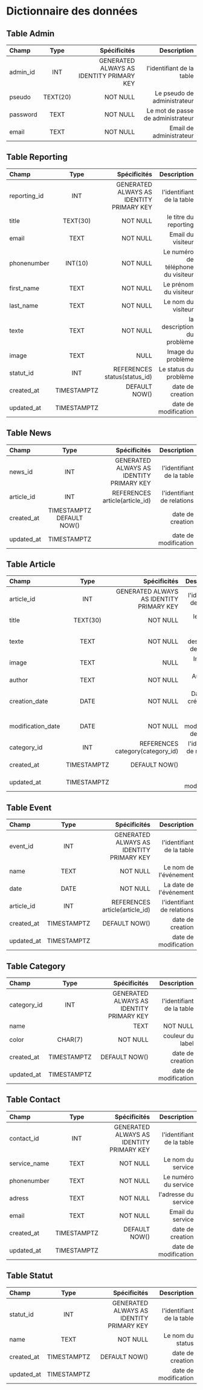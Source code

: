 # Dictionnaire des données

## Table Admin
| Champ | Type | Spécificités | Description | 
| :--------------- |:-----------:| -----:|------:|
| admin_id | INT | GENERATED ALWAYS AS IDENTITY PRIMARY KEY | l'identifiant de la table |
| pseudo | TEXT(20) | NOT NULL | Le pseudo de administrateur |
| password | TEXT | NOT NULL | Le mot de passe de administrateur
| email | TEXT | NOT NULL | Email de administrateur |


## Table Reporting
| Champ | Type | Spécificités | Description | 
| :--------------- |:-----------:| -----:|------:|
|reporting_id| INT |GENERATED ALWAYS AS IDENTITY PRIMARY KEY| l'identifiant de la table |
|title| TEXT(30) | NOT NULL | le titre du reporting |
| email | TEXT | NOT NULL | Email du visiteur |
|phonenumber| INT(10) | NOT NULL | Le numéro de téléphone du visiteur |
|first_name| TEXT | NOT NULL | Le prénom du visiteur |
|last_name| TEXT | NOT NULL | Le nom du visiteur |
|texte| TEXT |NOT NULL | la description du problème |
|image| TEXT | NULL | Image du problème |
|statut_id| INT | REFERENCES status(status_id) | Le status du problème |
|created_at|TIMESTAMPTZ|DEFAULT NOW()|date de creation|
|updated_at|TIMESTAMPTZ||date de modification|


## Table News
| Champ | Type | Spécificités | Description | 
| :--------------- |:-----------:| -----:|------:|
|news_id| INT |GENERATED ALWAYS AS IDENTITY PRIMARY KEY|l'identifiant de la table|
|article_id|INT| REFERENCES article(article_id) | l'identifiant de relations|
|created_at|TIMESTAMPTZ DEFAULT NOW()||date de creation|
|updated_at|TIMESTAMPTZ||date de modification|


## Table Article
| Champ | Type | Spécificités | Description | 
| :--------------- |:-----------:| -----:|------:|
|article_id| INT |GENERATED ALWAYS AS IDENTITY PRIMARY KEY|l'identifiant de la table|
|title| TEXT(30) | NOT NULL | le titre de l'article |
|texte| TEXT | NOT NULL | la description de l'article |
|image| TEXT | NULL |Image de l'article|
|author| TEXT | NOT NULL | Auteur de l'article |
|creation_date| DATE | NOT NULL | Date de la création de l'article |
|modification_date| DATE | NOT NULL | Date de modification de l'article |
|category_id| INT |REFERENCES category(category_id)|l'identifiant de relations|
|created_at|TIMESTAMPTZ| DEFAULT NOW()|date de creation|
|updated_at|TIMESTAMPTZ||date de modification|


## Table Event
| Champ | Type | Spécificités | Description | 
| :--------------- |:-----------:| -----:|------:|
|event_id| INT |GENERATED ALWAYS AS IDENTITY PRIMARY KEY|l'identifiant de la table|
|name| TEXT | NOT NULL | Le nom de l'événement|
|date| DATE | NOT NULL | La date de l'événement|
|article_id| INT |REFERENCES article(article_id)| l'identifiant de relations|
|created_at|TIMESTAMPTZ| DEFAULT NOW()|date de creation|
|updated_at|TIMESTAMPTZ||date de modification|

## Table Category
| Champ | Type | Spécificités | Description | 
| :--------------- |:-----------:| -----:|------:|
|category_id| INT |GENERATED ALWAYS AS IDENTITY PRIMARY KEY|l'identifiant de la table |
|name||TEXT|NOT NULL|Nom de la mairie|
|color|CHAR(7)|NOT NULL|couleur du label|
|created_at|TIMESTAMPTZ| DEFAULT NOW()|date de creation|
|updated_at|TIMESTAMPTZ||date de modification|


## Table Contact
| Champ | Type | Spécificités | Description | 
| :--------------- |:-----------:| -----:|------:|
|contact_id|INT|GENERATED ALWAYS AS IDENTITY PRIMARY KEY|l'identifiant de la table|
|service_name|TEXT|NOT NULL|Le nom du service|
|phonenumber|TEXT|NOT NULL|Le numéro du service|
|adress|TEXT|NOT NULL| l'adresse du service |
|email | TEXT | NOT NULL | Email du service |
|created_at|TIMESTAMPTZ| DEFAULT NOW()|date de creation|
|updated_at|TIMESTAMPTZ||date de modification|


## Table Statut
| Champ | Type | Spécificités | Description | 
| :--------------- |:-----------:| -----:|------:|
|statut_id|INT|GENERATED ALWAYS AS IDENTITY PRIMARY KEY|l'identifiant de la table|
|name|TEXT|NOT NULL|Le nom du  status|
|created_at|TIMESTAMPTZ| DEFAULT NOW()|date de creation|
|updated_at|TIMESTAMPTZ||date de modification|